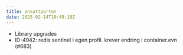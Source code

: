 ```yaml
---
title: ansattporten
date: 2025-02-14T10:49:18Z
---
```

- Library upgrades
- ID-4942: redis sentinel i egen profil. krever endring i container.evn (#683)

